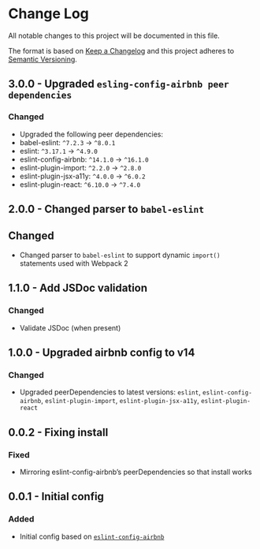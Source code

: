 # Change Log

All notable changes to this project will be documented in this file.

The format is based on [Keep a Changelog](http://keepachangelog.com/)
and this project adheres to [Semantic Versioning](http://semver.org/).

## 3.0.0 - Upgraded `esling-config-airbnb peer dependencies`
### Changed
- Upgraded the following peer dependencies:
 - babel-eslint:           `^7.2.3` -> `^8.0.1`
 - eslint:                 `^3.17.1` -> `^4.9.0`
 - eslint-config-airbnb:   `^14.1.0` -> `^16.1.0`
 - eslint-plugin-import:   `^2.2.0`  -> `^2.8.0`
 - eslint-plugin-jsx-a11y: `^4.0.0`  -> `^6.0.2`
 - eslint-plugin-react:    `^6.10.0` -> `^7.4.0`

## 2.0.0 - Changed parser to `babel-eslint`
## Changed
- Changed parser to `babel-eslint` to support dynamic `import()` statements used with Webpack 2

## 1.1.0 - Add JSDoc validation
### Changed
- Validate JSDoc (when present)

## 1.0.0 - Upgraded airbnb config to v14
### Changed
- Upgraded peerDependencies to latest versions: `eslint`, `eslint-config-airbnb`, `eslint-plugin-import`, `eslint-plugin-jsx-a11y`, `eslint-plugin-react`

## 0.0.2 - Fixing install
### Fixed
- Mirroring eslint-config-airbnb’s peerDependencies so that install works

## 0.0.1 - Initial config
### Added
- Initial config based on [`eslint-config-airbnb`](https://www.npmjs.com/package/eslint-config-airbnb)
